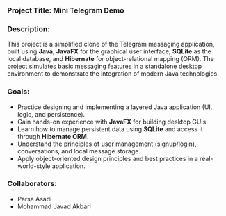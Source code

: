 ### **Project Title:** Mini Telegram Demo

### **Description:**

This project is a simplified clone of the Telegram messaging application, built using **Java**, **JavaFX** for the graphical user interface, **SQLite** as the local database, and **Hibernate** for object-relational mapping (ORM). The project simulates basic messaging features in a standalone desktop environment to demonstrate the integration of modern Java technologies.

### **Goals:**

* Practice designing and implementing a layered Java application (UI, logic, and persistence).
* Gain hands-on experience with **JavaFX** for building desktop GUIs.
* Learn how to manage persistent data using **SQLite** and access it through **Hibernate ORM**.
* Understand the principles of user management (signup/login), conversations, and local message storage.
* Apply object-oriented design principles and best practices in a real-world-style application.

### **Collaborators:**

* Parsa Asadi
* Mohammad Javad Akbari


